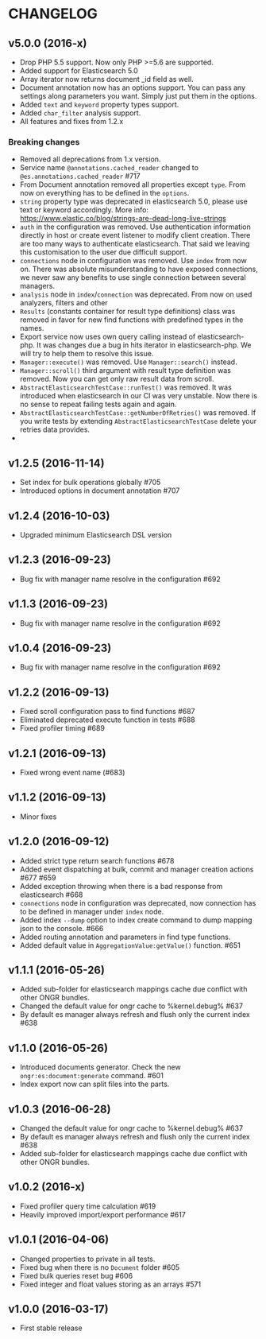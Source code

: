 # CHANGELOG
## v5.0.0 (2016-x)
- Drop PHP 5.5 support. Now only PHP >=5.6 are supported.
- Added support for Elasticsearch 5.0
- Array iterator now returns document _id field as well.
- Document annotation now has an options support.
You can pass any settings along parameters you want. Simply just put them in the options.
- Added `text` and `keyword` property types support.
- Added `char_filter` analysis support.
- All features and fixes from 1.2.x

### Breaking changes
- Removed all deprecations from 1.x version.
- Service name `@annotations.cached_reader` changed to `@es.annotations.cached_reader` #717
- From Document annotation removed all properties except `type`. From now on everything has to be defined in the `options`.
- `string` property type was deprecated in elasticsearch 5.0, please use text or keyword accordingly.
 More info: https://www.elastic.co/blog/strings-are-dead-long-live-strings
- `auth` in the configuration was removed. Use authentication information directly in host or create event listener
 to modify client creation. There are too many ways to authenticate elasticsearch. That said we leaving this customisation to the user due difficult support. 
- `connections` node in configuration was removed. Use `index` from now on. There was absolute
 misunderstanding to have exposed connections, we never saw any benefits to use single connection
 between several managers.  
- `analysis` node in `index`/`connection` was deprecated. From now on used analyzers, filters and other
- `Results` (constants container for result type definitions) class was removed in favor for
 new find functions with predefined types in the names.
- Export service now uses own query calling instead of elasticsearch-php. It was changes due a bug
 in hits iterator in elasticsearch-php. We will try to help them to resolve this issue.
- `Manager::execute()` was removed. Use `Manager::search()` instead.
- `Manager::scroll()` third argument with result type definition was removed.
 Now you can get only raw result data from scroll.
- `AbstractElasticsearchTestCase::runTest()` was removed. It was introduced when elasticsearch
 in our CI was very unstable. Now there is no sense to repeat failing tests again and again.
- `AbstractElasticsearchTestCase::getNumberOfRetries()` was removed.
 If you write tests by extending `AbstractElasticsearchTestCase` delete your retries data provides.
- 


## v1.2.5 (2016-11-14)
- Set index for bulk operations globally #705
- Introduced options in document annotation #707

## v1.2.4 (2016-10-03)
- Upgraded minimum Elasticsearch DSL version

## v1.2.3 (2016-09-23)
- Bug fix with manager name resolve in the configuration #692

## v1.1.3 (2016-09-23)
- Bug fix with manager name resolve in the configuration #692

## v1.0.4 (2016-09-23)
- Bug fix with manager name resolve in the configuration #692

## v1.2.2 (2016-09-13)
- Fixed scroll configuration pass to find functions #687
- Eliminated deprecated execute function in tests #688
- Fixed profiler timing #689

## v1.2.1 (2016-09-13)
- Fixed wrong event name (#683)

## v1.1.2 (2016-09-13)
- Minor fixes

## v1.2.0 (2016-09-12)
- Added strict type return search functions #678
- Added event dispatching at bulk, commit and manager creation actions #677 #659
- Added exception throwing when there is a bad response from elasticsearch #668
- `connections` node in configuration was deprecated, now connection has to be defined in manager under `index` node. 
- Added index `--dump` option to index create command to dump mapping json to the console. #666
- Added routing annotation and parameters in find type functions.
- Added default value in `AggregationValue:getValue()` function. #651

## v1.1.1 (2016-05-26)
- Added sub-folder for elasticsearch mappings cache due conflict with other ONGR bundles.
- Changed the default value for ongr cache to %kernel.debug% #637
- By default es manager always refresh and flush only the current index #638

## v1.1.0 (2016-05-26)
- Introduced documents generator. Check the new `ongr:es:document:generate` command. #601
- Index export now can split files into the parts.

## v1.0.3 (2016-06-28)
- Changed the default value for ongr cache to %kernel.debug% #637
- By default es manager always refresh and flush only the current index #638
- Added sub-folder for elasticsearch mappings cache due conflict with other ONGR bundles.

## v1.0.2 (2016-x)
- Fixed profiler query time calculation #619
- Heavily improved import/export performance #617

## v1.0.1 (2016-04-06)
- Changed properties to private in all tests.
- Fixed bug when there is no `Document` folder #605
- Fixed bulk queries reset bug #606
- Fixed integer and float values storing as an arrays #571

## v1.0.0 (2016-03-17)   
- First stable release
